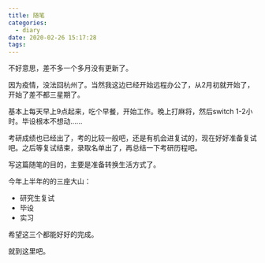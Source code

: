 ```yaml
---
title: 随笔
categories:
  - diary
date: 2020-02-26 15:17:28
tags:
---
```




不好意思，差不多一个多月没有更新了。

因为疫情，没法回杭州了。当然我这边已经开始远程办公了，从2月初就开始了，开始了差不都三星期了。

基本上每天早上9点起来，吃个早餐，开始工作。晚上打麻将，然后switch 1-2小时。毕设根本不想动......

考研成绩也已经出了，考的比较一般吧，还是有机会进复试的，现在好好准备复试吧。之后等复试结束，录取名单出了，再总结一下考研历程吧。

写这篇随笔的目的，主要是准备转换生活方式了。

今年上半年的的三座大山：

- 研究生复试
- 毕设
- 实习

希望这三个都能好好的完成。

就到这里吧。